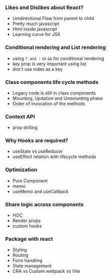 ### Likes and Dislikes about React?
- Unidirectional Flow from parent to child
- Pretty much javascript
- Html inside javascript
- Learning curve for JSX

### Conditional rendering and List rendering
- using `? and :` or `&&` for conditional rendering
- key prop is very important using list
- don't use index as a key

### Class components life cycle methods
- Legacy code is still in class components
- Mounting, Updation and Unmounting phase
- Order of invocation of the methods

### Context API
- prop drilling

### Why Hooks are required?
- useState vs useReducer
- useEffect relation with lifecycle methods

### Optimization
- Pure Component
- memo
- useMemo and useCallback

### Share logic across components
- HOC
- Render props
- custom hooks

### Package with react
- Styling
- Routing
- Form handling
- State management
- CRA vs Custom webpack vs Vite